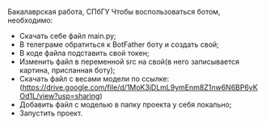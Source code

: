 Бакалаврская работа, СПбГУ
Чтобы воспользоваться ботом, необходимо:
* Скачать себе файл main.py;
* В телеграме обратиться к BotFather боту и создать свой;
* В коде файла подставить свой токен;
* Изменить файл в переменной src на свой(в него записывается картина, присланная боту);
* Скачать файл с весами модели по ссылке: (https://drive.google.com/file/d/1MoK3jDLmL9ymEnm8Z1nw6N6BP6yKOd1L/view?usp=sharing)
* Добавить файл с моделью в папку проекта у себя локально;
* Запустить проект.
